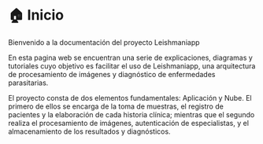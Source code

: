 # 🏠 Inicio
Bienvenido a la documentación del proyecto Leishmaniapp

En esta pagina web se encuentran una serie de explicaciones, diagramas y tutoriales cuyo objetivo es facilitar el uso de Leishmaniapp, una arquitectura de procesamiento de imágenes y diagnóstico de enfermedades parasitarias. 

El proyecto consta de dos elementos fundamentales: Aplicación y Nube. El primero de ellos se encarga de la toma de muestras, el registro de pacientes y la elaboración de cada historia clínica; mientras que el segundo realiza el procesamiento de imágenes, autenticación de especialistas, y el almacenamiento de los resultados y diagnósticos.